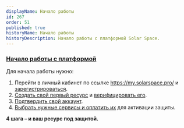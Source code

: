 ```yaml
---
displayName: Начало работы
id: 267
order: 51
published: true
historyName: Начало работы
historyDescription: Начало работы с платформой Solar Space. 
---
```


### [Начало работы с платформой](platform-launch)

Для начала работы нужно:

1. Перейти в личный кабинет по ссылке https://my.solarspace.pro/ и [зарегистрироваться]([242]).
2. [Создать свой первый ресурс]([205]) и [верифицировать его]([206]).
3. [Подтвердить свой аккаунт]([243]).
4. [Выбрать нужные сервисы и оплатить их]([208]) для активации защиты.

**4 шага – и ваш ресурс под защитой.**

